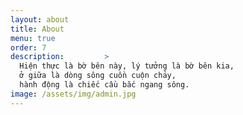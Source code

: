 ```yaml
---
layout: about
title: About
menu: true
order: 7
description:         >
  Hiện thực là bờ bên này, lý tưởng là bờ bên kia,
  ở giữa là dòng sông cuồn cuộn chảy, 
  hành động là chiếc cầu bắc ngang sông.
image: /assets/img/admin.jpg
---
```


